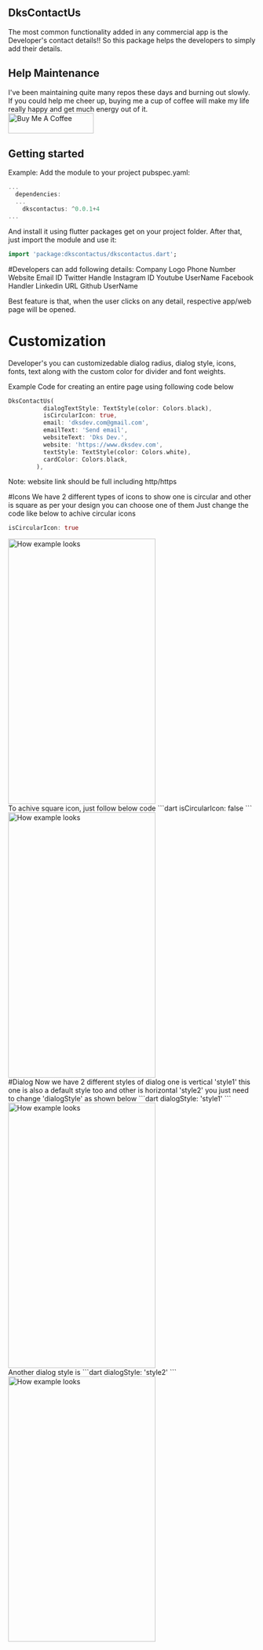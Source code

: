 

## DksContactUs

The most common functionality added in any commercial app is the Developer's contact details!!
So this package helps the developers to simply add their details.

## Help Maintenance

I've been maintaining quite many repos these days and burning out slowly. If you could help me cheer up, buying me a cup of coffee will make my life really happy and get much energy out of it.
<br>
<a href="https://www.buymeacoffee.com/dksdev" target="_blank"><img src="https://cdn.buymeacoffee.com/buttons/default-orange.png" alt="Buy Me A Coffee" height="41" width="174"></a>


## Getting started

Example: Add the module to your project pubspec.yaml:
```dart
... 
  dependencies:
  ...
    dkscontactus: ^0.0.1+4
...
```
And install it using flutter packages get on your project folder. After that, just import the module and use it:
```dart
import 'package:dkscontactus/dkscontactus.dart';
```

#Developers can add following details:
Company Logo
Phone Number
Website
Email ID
Twitter Handle
Instagram ID
Youtube UserName
Facebook Handler
Linkedin URL
Github UserName


Best feature is that, when the user clicks on any detail, respective app/web page will be opened.

# Customization 
Developer's you can customizedable dialog radius, dialog style, icons, fonts, text along with the custom color for divider and font weights.

Example Code for creating an entire page using following code below
```dart
DksContactUs(
          dialogTextStyle: TextStyle(color: Colors.black),
          isCircularIcon: true,
          email: 'dksdev.com@gmail.com',
          emailText: 'Send email',
          websiteText: 'Dks Dev.',
          website: 'https://www.dksdev.com',
          textStyle: TextStyle(color: Colors.white),
          cardColor: Colors.black,
        ),
```
Note: website link should be full including http/https 

#Icons
We have 2 different types of icons to show one is circular and other is square as per your design you can choose one of them
Just change the code like below to achive circular icons
```dart
isCircularIcon: true
```
<img src="https://raw.githubusercontent.com/dhruv9045/dksfunnytext/main/screenshots/ss0.png" alt="How example looks" width="300" height="540">
<br>
To achive square icon, just follow below code
```dart
isCircularIcon: false
```
<img src="https://raw.githubusercontent.com/dhruv9045/dksfunnytext/main/screenshots/ss4.png" alt="How example looks" width="300" height="540">
<br>
#Dialog
Now we have 2 different styles of dialog one is vertical 'style1' this one is also a default style too and other is horizontal 'style2' you just need to change 'dialogStyle' as shown below
```dart
dialogStyle: 'style1' 
```
<img src="https://raw.githubusercontent.com/dhruv9045/dksfunnytext/main/screenshots/ss1.png" alt="How example looks" width="300" height="540">
<br>
Another dialog style is
```dart
dialogStyle: 'style2'
```
<img src="https://raw.githubusercontent.com/dhruv9045/dksfunnytext/main/screenshots/ss2.png" alt="How example looks" width="300" height="540">


